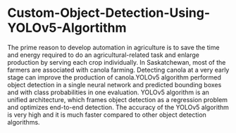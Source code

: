 # Custom-Object-Detection-Using-YOLOv5-Algortithm
The prime reason to develop automation in agriculture is to save the time and energy required to do an agricultural-related task and enlarge production by serving each crop individually. In Saskatchewan, most of the farmers are associated with canola farming. Detecting canola at a very early stage can improve the production of canola.YOLOv5 algorithm performed object detection in a single neural network and predicted bounding boxes and with class probabilities in one evaluation. YOLOv5 algorithm is an unified architecture, which frames object detection as a regression problem and optimizes end-to-end detection. The accuracy of the YOLOv5 algorithm is very high and it is much faster compared to other object detection algorithms.
